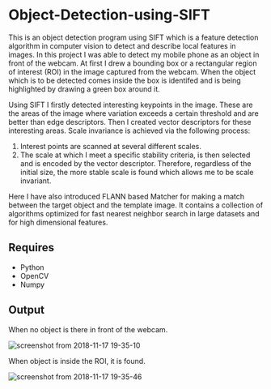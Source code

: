 # Object-Detection-using-SIFT

This is an object detection program using SIFT which is a feature detection algorithm in computer vision to detect and describe local features in images. In this project I was able to detect my mobile phone as an object in front of the webcam. At first I drew a bounding box or a rectangular region of interest (ROI) in the image captured from the webcam. When the object which is to be detected comes inside the box is identifed and is being highlighted by drawing a green box around it.

Using SIFT I firstly detected interesting keypoints in the image. These are the areas of the image where variation exceeds a certain threshold and are better than edge descriptors. Then I created vector descriptors for these interesting areas. Scale invariance is achieved via the following process:
               
   1. Interest points are scanned at several different scales.
   1. The scale at which I meet a specific stability criteria, is then selected and is encoded by the vector descriptor.
   Therefore, regardless of the initial size, the more stable scale is found which allows me to be scale invariant. 
   
Here I have also introduced FLANN based Matcher for making a match between the target object and the template image. It contains a collection of algorithms optimized for fast nearest neighbor search in large datasets and for high dimensional features.

## Requires
   * Python
   * OpenCV
   * Numpy
   
## Output

When no object is there in front of the webcam.

![screenshot from 2018-11-17 19-35-10](https://user-images.githubusercontent.com/40036314/48661963-65e56700-eaa0-11e8-99d2-0486b9fe9f7f.png)

When object is inside the ROI, it is found.

![screenshot from 2018-11-17 19-35-46](https://user-images.githubusercontent.com/40036314/48661980-b957b500-eaa0-11e8-8528-fabb8bb3f1d6.png)
